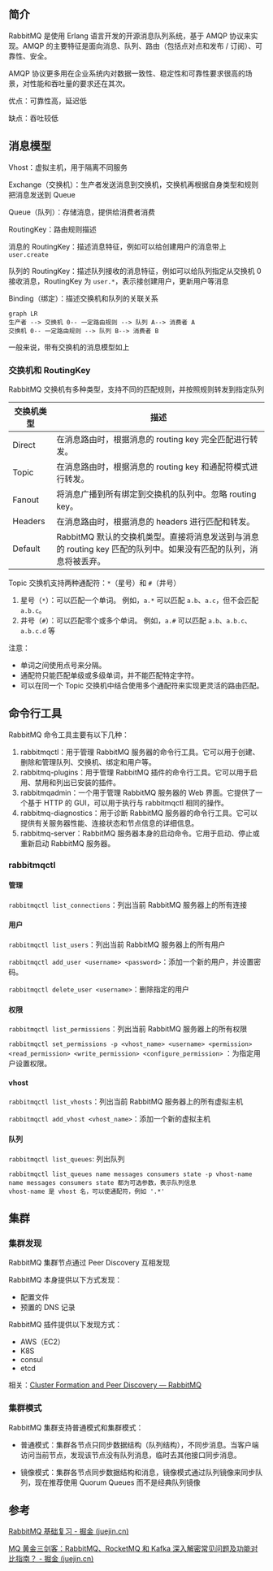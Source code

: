 ## 简介

RabbitMQ 是使用 Erlang 语言开发的开源消息队列系统，基于 AMQP 协议来实现。AMQP
的主要特征是面向消息、队列、路由（包括点对点和发布 / 订阅）、可靠性、安全。

AMQP 协议更多用在企业系统内对数据一致性、稳定性和可靠性要求很高的场景，对性能和吞吐量的要求还在其次。

优点：可靠性高，延迟低

缺点：吞吐较低

## 消息模型

Vhost：虚拟主机，用于隔离不同服务

Exchange（交换机）：生产者发送消息到交换机，交换机再根据自身类型和规则把消息发送到 Queue

Queue（队列）：存储消息，提供给消费者消费

RoutingKey：路由规则描述

消息的 RoutingKey：描述消息特征，例如可以给创建用户的消息带上 `user.create`

队列的 RoutingKey：描述队列接收的消息特征，例如可以给队列指定从交换机 0 接收消息，RoutingKey 为 `user.*`，表示接创建用户，更新用户等消息

Binding（绑定）：描述交换机和队列的关联关系

```mermaid
graph LR
生产者 --> 交换机 0-- 一定路由规则 --> 队列 A--> 消费者 A
交换机 0-- 一定路由规则 --> 队列 B--> 消费者 B
```

一般来说，带有交换机的消息模型如上

### 交换机和 RoutingKey

RabbitMQ 交换机有多种类型，支持不同的匹配规则，并按照规则转发到指定队列

| 交换机类型   | 描述                                                                  |
|---------|---------------------------------------------------------------------|
| Direct  | 在消息路由时，根据消息的 routing key 完全匹配进行转发。                                  |
| Topic   | 在消息路由时，根据消息的 routing key 和通配符模式进行转发。                                |
| Fanout  | 将消息广播到所有绑定到交换机的队列中。忽略 routing key。                                  |
| Headers | 在消息路由时，根据消息的 headers 进行匹配和转发。                                       |
| Default | RabbitMQ 默认的交换机类型。直接将消息发送到与消息的 routing key 匹配的队列中。如果没有匹配的队列，消息将被丢弃。 |

Topic 交换机支持两种通配符：`*`（星号）和 `#`（井号）

1. 星号（`*`）：可以匹配一个单词。 例如，`a.*` 可以匹配 `a.b`、`a.c`，但不会匹配 `a.b.c`。
2. 井号（`#`）：可以匹配零个或多个单词。 例如，`a.#` 可以匹配 `a.b`、`a.b.c`、`a.b.c.d` 等

注意：

- 单词之间使用点号来分隔。
- 通配符只能匹配单级或多级单词，并不能匹配特定字符。
- 可以在同一个 Topic 交换机中结合使用多个通配符来实现更灵活的路由匹配。

## 命令行工具

RabbitMQ 命令工具主要有以下几种：

1. rabbitmqctl：用于管理 RabbitMQ 服务器的命令行工具。它可以用于创建、删除和管理队列、交换机、绑定和用户等。
2. rabbitmq-plugins：用于管理 RabbitMQ 插件的命令行工具。它可以用于启用、禁用和列出已安装的插件。
3. rabbitmqadmin：一个用于管理 RabbitMQ 服务器的 Web 界面。它提供了一个基于 HTTP 的 GUI，可以用于执行与 rabbitmqctl 相同的操作。
4. rabbitmq-diagnostics：用于诊断 RabbitMQ 服务器的命令行工具。它可以提供有关服务器性能、连接状态和节点信息的详细信息。
5. rabbitmq-server：RabbitMQ 服务器本身的启动命令。它用于启动、停止或重新启动 RabbitMQ 服务器。

### rabbitmqctl

#### 管理

`rabbitmqctl list_connections`：列出当前 RabbitMQ 服务器上的所有连接

#### 用户

`rabbitmqctl list_users`：列出当前 RabbitMQ 服务器上的所有用户

`rabbitmqctl add_user <username> <password>`：添加一个新的用户，并设置密码。

`rabbitmqctl delete_user <username>`：删除指定的用户

#### 权限

`rabbitmqctl list_permissions`：列出当前 RabbitMQ 服务器上的所有权限

`rabbitmqctl set_permissions -p <vhost_name> <username> <permission> <read_permission> <write_permission> <configure_permission>`
：为指定用户设置权限。

#### vhost

`rabbitmqctl list_vhosts`：列出当前 RabbitMQ 服务器上的所有虚拟主机

`rabbitmqctl add_vhost <vhost_name>`：添加一个新的虚拟主机

#### 队列

`rabbitmqctl list_queues`: 列出队列

```shell
rabbitmqctl list_queues name messages consumers state -p vhost-name
name messages consumers state 都为可选参数，表示队列信息
vhost-name 是 vhost 名，可以使通配符，例如 '.*'
```

## 集群

### 集群发现

RabbitMQ 集群节点通过 Peer Discovery 互相发现

RabbitMQ 本身提供以下方式发现：

+ 配置文件
+ 预置的 DNS 记录

RabbitMQ 插件提供以下发现方式：

+ AWS（EC2）
+ K8S
+ consul
+ etcd

相关：[Cluster Formation and Peer Discovery — RabbitMQ](https://www.rabbitmq.com/cluster-formation.html)

### 集群模式

RabbitMQ 集群支持普通模式和集群模式：

+ 普通模式：集群各节点只同步数据结构（队列结构），不同步消息。当客户端访问当前节点，发现该节点没有队列消息，临时去其他接口同步消息。

+ 镜像模式：集群各节点同步数据结构和消息，镜像模式通过队列镜像来同步队列，现在推荐使用 Quorum Queues 而不是经典队列镜像

## 参考

[RabbitMQ 基础复习 - 掘金 (juejin.cn)](https://juejin.cn/post/7248914499914481725?searchId=202307171110097CEC7B6AC00F6705B0AF)

[MQ 黄金三剑客：RabbitMQ、RocketMQ 和 Kafka 深入解密常见问题及功能对比指南？ - 掘金 (juejin.cn)](https://juejin.cn/post/7254267283249840184?searchId=20230719083155D35805FB8ACA0F16890C)